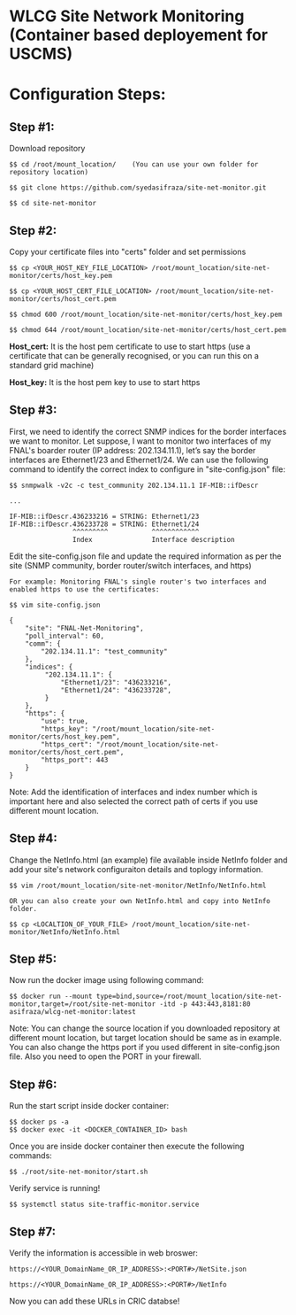 # WLCG Site Network Monitoring (Container based deployement for USCMS)

# Configuration Steps:

## Step #1:
  Download repository

    $$ cd /root/mount_location/    (You can use your own folder for repository location)
    
    $$ git clone https://github.com/syedasifraza/site-net-monitor.git
    
    $$ cd site-net-monitor

## Step #2:
  Copy your certificate files into "certs" folder and set permissions

    $$ cp <YOUR_HOST_KEY_FILE_LOCATION> /root/mount_location/site-net-monitor/certs/host_key.pem
    
    $$ cp <YOUR_HOST_CERT_FILE_LOCATION> /root/mount_location/site-net-monitor/certs/host_cert.pem
  
    $$ chmod 600 /root/mount_location/site-net-monitor/certs/host_key.pem
  
    $$ chmod 644 /root/mount_location/site-net-monitor/certs/host_cert.pem

**Host_cert:** It is the host pem certificate to use to start https (use a certificate that can be generally recognised, or you can run this on a standard grid machine)

**Host_key:** It is the host pem key to use to start https


## Step #3:
  
  First, we need to identify the correct SNMP indices for the border interfaces we want to monitor. Let suppose, I want to monitor two interfaces of my FNAL's boarder router (IP address: 202.134.11.1), let’s say the border interfaces are Ethernet1/23 and Ethernet1/24.  We can use the following command to identify the correct index to configure in "site-config.json" file:

    $$ snmpwalk -v2c -c test_community 202.134.11.1 IF-MIB::ifDescr

    ...
  
    IF-MIB::ifDescr.436233216 = STRING: Ethernet1/23
    IF-MIB::ifDescr.436233728 = STRING: Ethernet1/24
                    ^^^^^^^^^           ^^^^^^^^^^^^       
                    Index               Interface description


  Edit the site-config.json file and update the required information as per the site (SNMP community, border router/switch interfaces, and https)

    For example: Monitoring FNAL's single router's two interfaces and enabled https to use the certificates:
    
    $$ vim site-config.json 
    
    {
        "site": "FNAL-Net-Monitoring",
        "poll_interval": 60,
        "comm": {
            "202.134.11.1": "test_community"
        },
        "indices": {
             "202.134.11.1": {
                 "Ethernet1/23": "436233216",
                 "Ethernet1/24": "436233728",
             }
        },
        "https": {
            "use": true,
            "https_key": "/root/mount_location/site-net-monitor/certs/host_key.pem",
            "https_cert": "/root/mount_location/site-net-monitor/certs/host_cert.pem",
            "https_port": 443
        }
    }


   Note: Add the identification of interfaces and index number which is important here and also selected the correct path of certs if you use different mount location.
  
## Step #4:
  Change the NetInfo.html (an example) file available inside NetInfo folder and add your site's network configuraiton details and toplogy information. 

    $$ vim /root/mount_location/site-net-monitor/NetInfo/NetInfo.html
  
    OR you can also create your own NetInfo.html and copy into NetInfo folder.
  
    $$ cp <LOCALTION_OF_YOUR_FILE> /root/mount_location/site-net-monitor/NetInfo/NetInfo.html 


## Step #5:
  Now run the docker image using following command:

    $$ docker run --mount type=bind,source=/root/mount_location/site-net-monitor,target=/root/site-net-monitor -itd -p 443:443,8181:80 asifraza/wlcg-net-monitor:latest

  Note:
    You can change the source location if you downloaded repository at different mount location, but target location should be same as in example.
    You can also change the https port if you used different in site-config.json file. Also you need to open the PORT in your firewall. 
  

## Step #6:
  Run the start script inside docker container:

    $$ docker ps -a
    $$ docker exec -it <DOCKER_CONTAINER_ID> bash

  Once you are inside docker container then execute the following commands:

    $$ ./root/site-net-monitor/start.sh

  Verify service is running!

    $$ systemctl status site-traffic-monitor.service

## Step #7:

  Verify the information is accessible in web broswer:

    https://<YOUR_DomainName_OR_IP_ADDRESS>:<PORT#>/NetSite.json
    
    https://<YOUR_DomainName_OR_IP_ADDRESS>:<PORT#>/NetInfo
  


Now you can add these URLs in CRIC databse!


  
